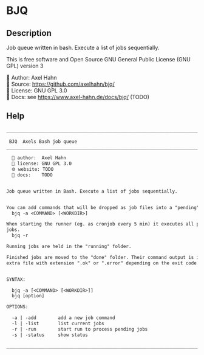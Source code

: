 # BJQ

## Description

Job queue written in bash. Execute a list of jobs sequentially.

This is free software and Open Source 
GNU General Public License (GNU GPL) version 3

👤 Author: Axel Hahn\
🧾 Source: <https://github.com/axelhahn/bjq/>\
📜 License: GNU GPL 3.0\
📗 Docs: see <https://www.axel-hahn.de/docs/bjq/> (TODO)

## Help

```txt
______________________________________________________________________________
     
 BJQ  Axels Bash job queue
__________________________________________________________________________v0.1

  👤 author:  Axel Hahn
  🧾 license: GNU GPL 3.0
  🌐 website: TODO
  📘 docs:    TODO


Job queue written in Bash. Execute a list of jobs sequentially.


You can add commands that will be dropped as job files into a "pending" queue.
  bjq -a <COMMAND> [<WORKDIR>]

When starting the runner (eg. as cronjob every 5 min) it executes all pending
jobs.
  bjq -r

Running jobs are held in the "running" folder.

Finished jobs are moved to the "done" folder. Their command output is in an
extra file with extension ".ok" or ".error" depending on the exit code.


SYNTAX:

  bjq -a [<COMMAND> [<WORKDIR>]]
  bjq [option]

OPTIONS:

  -a | -add        add a new job command
  -l | -list       list current jobs
  -r | -run        start run to process pending jobs
  -s | -status     show status

______________________________________________________________________________
```